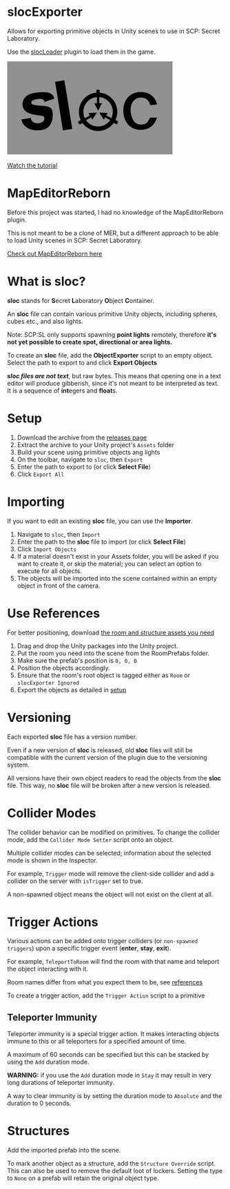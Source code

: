﻿# slocExporter

Allows for exporting primitive objects in Unity scenes to use in SCP: Secret Laboratory.

Use the [slocLoader](https://github.com/Axwabo/slocLoader/) plugin to load them in the game.

![Logo](https://github.com/Axwabo/slocLoader/blob/main/logo%20small.png?raw=true)

[Watch the tutorial](https://youtu.be/4_-viU0HBBU)

# MapEditorReborn

Before this project was started, I had no knowledge of the MapEditorReborn plugin.

This is not meant to be a clone of MER, but a different approach to be able to load Unity scenes in SCP: Secret
Laboratory.

[Check out MapEditorReborn here](https://discord.gg/JwAfeSd79u)

# What is sloc?

**sloc** stands for **S**ecret **L**aboratory **O**bject **C**ontainer.

An **sloc** file can contain various primitive Unity objects, including spheres, cubes etc., and also lights.

Note: SCP:SL only supports spawning **point lights** remotely, therefore **it's not yet possible to create spot, directional or area lights.**

To create an **sloc** file, add the **ObjectExporter** script to an empty object. Select the path to export to and click **Export Objects**

**_sloc files are not text_**, but raw bytes. This means that opening one in a text editor will produce gibberish, since it's not meant to be interpreted as text. It is a sequence of **int**egers and **float**s.

# Setup

1. Download the archive from the [releases page](https://github.com/Axwabo/slocExporter/releases/latest/)
2. Extract the archive to your Unity project's `Assets` folder
3. Build your scene using primitive objects ang lights
4. On the toolbar, navigate to `sloc`, then `Export`
5. Enter the path to export to (or click **Select File**)
6. Click `Export All`

# Importing

If you want to edit an existing **sloc** file, you can use the **Importer**.

1. Navigate to `sloc`, then `Import`
2. Enter the path to the **sloc** file to import (or click **Select File**)
3. Click `Import Objects`
4. If a material doesn't exist in your Assets folder, you will be asked if you want to create it, or skip the material; you can select an option to execute for all objects.
5. The objects will be imported into the scene contained within an empty object in front of the camera.

# Use References

For better positioning, download [the room and structure assets you need](https://drive.google.com/drive/folders/1693Lf8OkXKdar8Ni2W5TfNHWoOHIiFpt?usp=sharing)

1. Drag and drop the Unity packages into the Unity project.
2. Put the room you need into the scene from the RoomPrefabs folder.
3. Make sure the prefab's position is `0, 0, 0`
4. Position the objects accordingly.
5. Ensure that the room's root object is tagged either as `Room` or `slocExporter Ignored`
6. Export the objects as detailed in [setup](#setup)

# Versioning

Each exported **sloc** file has a version number.

Even if a new version of **sloc** is released, old **sloc** files will still be compatible with the current version of
the plugin due to the versioning system.

All versions have their own object readers to read the objects from the **sloc** file. This way, no **sloc** file will
be broken after a new version is released.

# Collider Modes

The collider behavior can be modified on primitives. To change the collider mode, add the `Collider Mode Setter` script onto an object.

Multiple collider modes can be selected; information about the selected mode is shown in the Inspector.

For example, `Trigger` mode will remove the client-side collider and add a collider on the server with `isTrigger` set to true.

A non-spawned object means the object will not exist on the client at all.

# Trigger Actions

Various actions can be added onto trigger colliders (or `non-spawned triggers`) upon a specific trigger event (**enter**, **stay**, **exit**).

For example, `TeleportToRoom` will find the room with that name and teleport the object interacting with it.

Room names differ from what you expect them to be, see [references](#use-references)

To create a trigger action, add the `Trigger Action` script to a primitive

## Teleporter Immunity

Teleporter immunity is a special trigger action. It makes interacting objects immune to this or all teleporters for a specified amount of time.

A maximum of 60 seconds can be specified but this can be stacked by using the `Add` duration mode.

**WARNING:** if you use the `Add` duration mode in `Stay` it may result in very long durations of teleporter immunity.

A way to clear immunity is by setting the duration mode to `Absolute` and the duration to 0 seconds.

# Structures

Add the imported prefab into the scene.

To mark another object as a structure, add the `Structure Override` script. This can also be used to remove the default loot of lockers. Setting the type to `None` on a prefab will retain the original object type. 